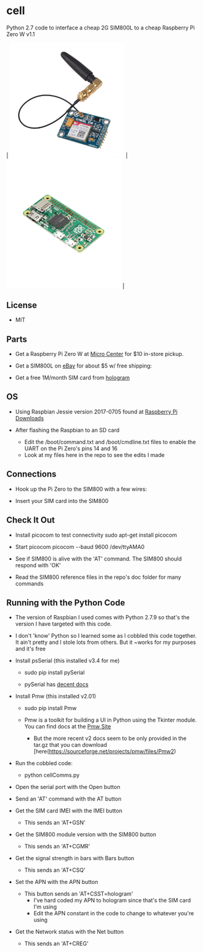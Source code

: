 # cell
Python 2.7 code to interface a cheap 2G SIM800L to a cheap Raspberry Pi Zero W v1.1

| <img src="https://github.com/lizard43/cell/blob/master/images/SIM800L.jpg" width="300"> | <img src="https://github.com/lizard43/cell/blob/master/images/raspberry-pizero.png" width="300"> |

## License
- MIT

## Parts

- Get a Raspberry Pi Zero W at [Micro Center](http://microcenter.com/product/475267/Zero_W) for $10 in-store pickup.

- Get a SIM800L on [eBay](http://ebay.com) for about $5 w/ free shipping:

- Get a free 1M/month SIM card from [hologram](https://hologram.io/devplan)

## OS

- Using Raspbian Jessie version 2017-0705 found at [Raspberry Pi Downloads](https://www.raspberrypi.org/downloads/raspbian)

- After flashing the Raspbian to an SD card
	- Edit the /boot/command.txt and /boot/cmdline.txt files to enable the UART on the Pi Zero's pins 14 and 16
	- Look at my files here in the repo to see the edits I made

## Connections

- Hook up the Pi Zero to the SIM800 with a few wires:

- Insert your SIM card into the SIM800

## Check It Out

- Install picocom to test connectivity
	sudo apt-get install picocom

- Start picocom
	picocom --baud 9600 /dev/ttyAMA0

- See if SIM800 is alive with the 'AT' command. The SIM800 should respond with 'OK'

- Read the SIM800 reference files in the repo's doc folder for many commands

## Running with the Python Code

- The version of Raspbian I used comes with Python 2.7.9 so that's the version I have targeted with this code.

- I don't 'know' Python so I learned some as I cobbled this code together. It ain't pretty and I stole lots from others. But it ~works for my purposes and it's free

- Install psSerial (this installed v3.4 for me)
	- sudo pip install pySerial

	- pySerial has [decent docs](http://pyserial.readthedocs.io/en/latest/shortintro.html)

- Install Pmw (this installed v2.01)
	- sudo pip install Pmw

	- Pmw is a toolkit for building a UI in Python using the Tkinter module. You can find docs at the [Pmw Site](http://pmw.sourceforge.net/docs)
		- But the more recent v2 docs seem to be only provided in the tar.gz that you can download [here(https://sourceforge.net/projects/pmw/files/Pmw2)

- Run the cobbled code:
	- python cellComms.py

- Open the serial port with the Open button

- Send an 'AT' command with the AT button

- Get the SIM card IMEI with the IMEI button
	- This sends an 'AT+GSN'

- Get the SIM800 module version with the SIM800 button
	- This sends an 'AT+CGMR'

- Get the signal strength in bars with Bars button
	- This sends an 'AT+CSQ'

- Set the APN with the APN button
	- This button sends an 'AT+CSST=hologram'
		- I've hard coded my APN to hologram since that's the SIM card I'm using
		- Edit the APN constant in the code to change to whatever you're using

- Get the Network status with the Net button
	- This sends an 'AT+CREG'

